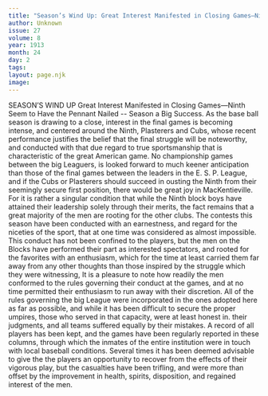 ```yaml
---
title: "Season’s Wind Up: Great Interest Manifested in Closing Games—Ninth Seem to Have the Pennant Nailed -- Season a Big Success.  "
author: Unknown
issue: 27
volume: 8
year: 1913
month: 24
day: 2
tags:
layout: page.njk
image:
---
```

SEASON’S WIND UP    Great Interest Manifested in Closing Games—Ninth Seem to Have the Pennant Nailed -- Season a Big Success.     As the base ball season is drawing to a close, interest in the final games is becoming intense, and centered around the Ninth, Plasterers and Cubs, whose recent performance justifies the belief that the final struggle will be noteworthy, and conducted with that due regard to true sportsmanship that is characteristic of the great American game. No championship games between the big Leaguers, is looked forward to much keener anticipation than those of the final games between the leaders in the E. S. P. League, and if the Cubs or Plasterers should succeed in ousting the Ninth from their seemingly secure first position, there would be great joy in MacKentieville. For it is rather a singular condition that while the Ninth block boys have attained their leadership solely through their merits, the fact remains that a great majority of the men are rooting for the other clubs. The contests this season have been conducted with an earnestness, and regard for the niceties of the sport, that at one time was considered as almost impossible. This conduct has not been confined to the players, but the men on the Blocks have performed their part as interested spectators, and rooted for the favorites with an enthusiasm, which for the time at least carried them far away from any other thoughts than those inspired by the struggle which they were witnessing, It is a pleasure to note how readily the men conformed to the rules governing their conduct at the games, and at no time permitted their enthusiasm to run away with their discretion. All of the rules governing the big League were incorporated in the ones adopted here as far as possible, and while it has been difficult to secure the proper umpires, those who served in that capacity, were at least honest in. their judgments, and all teams suffered equally by their mistakes. A record of all players has been kept, and the games have been regularly reported in these columns, through which the inmates of the entire institution were in touch with local baseball conditions. Several times it has been deemed advisable to give the the players an opportunity to recover from the effects of their vigorous play, but the casualties have been trifling, and were more than offset by the improvement in health, spirits, disposition, and regained interest of the men. 

